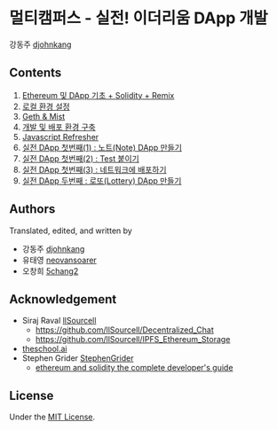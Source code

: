# 멀티캠퍼스 - 실전! 이더리움 DApp 개발
강동주 [djohnkang](https://github.com/djohnkang)

## Contents
1. [Ethereum 및 DApp 기초 + Solidity + Remix](DApp_1_basic.md)
2. [로컬 환경 설정](DApp_2_env.md)
3. [Geth & Mist](DApp_3_geth_and_mist.md)
4. [개발 및 배포 환경 구축](DApp_4_dev.md)
5. [Javascript Refresher](DApp_5_javascript_refresher.md)
5. [실전 DApp 첫번째(1) : 노트(Note) DApp 만들기](DApp_6_note.md)
5. [실전 DApp 첫번째(2) : Test 붙이기](DApp_7_test.md)
5. [실전 DApp 첫번째(3) : 네트워크에 배포하기](DApp_8_deploy.md)
5. [실전 DApp 두번째 : 로또(Lottery) DApp 만들기](DApp_9_lottery.md)

## Authors
Translated, edited, and written by
- 강동주 [djohnkang](https://github.com/djohnkang)
- 유태영 [neovansoarer](https://github.com/neovansoarer)
- 오창희 [5chang2](https://github.com/5chang2)

## Acknowledgement
- Siraj Raval [llSourcell](https://github.com/llSourcell)
  - https://github.com/llSourcell/Decentralized_Chat
  - https://github.com/llSourcell/IPFS_Ethereum_Storage
- [theschool.ai](http://theschool.ai)
- Stephen Grider [StephenGrider](https://github.com/StephenGrider)
  - [ethereum and solidity the complete developer's guide](https://www.udemy.com/ethereum-and-solidity-the-complete-developers-guide/learn/v4/t/lecture/9025578?start=1)

## License
Under the [MIT License](https://opensource.org/licenses/MIT).
